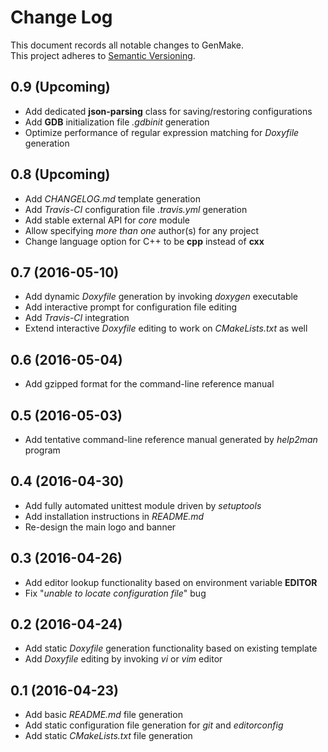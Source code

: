 # Change Log
This document records all notable changes to GenMake.  
This project adheres to [Semantic Versioning](http://semver.org/).

## 0.9 (Upcoming)
* Add dedicated **json-parsing** class for saving/restoring configurations
* Add **GDB** initialization file *.gdbinit* generation
* Optimize performance of regular expression matching for *Doxyfile* generation

## 0.8 (Upcoming)
* Add *CHANGELOG.md* template generation
* Add *Travis-CI* configuration file *.travis.yml* generation
* Add stable external API for *core* module
* Allow specifying *more than one* author(s) for any project
* Change language option for C++ to be **cpp** instead of **cxx**

## 0.7 (2016-05-10)
* Add dynamic *Doxyfile* generation by invoking *doxygen* executable
* Add interactive prompt for configuration file editing
* Add *Travis-CI* integration
* Extend interactive *Doxyfile* editing to work on *CMakeLists.txt* as well

## 0.6 (2016-05-04)
* Add gzipped format for the command-line reference manual

## 0.5 (2016-05-03)
* Add tentative command-line reference manual generated by *help2man* program

## 0.4 (2016-04-30)
* Add fully automated unittest module driven by *setuptools*
* Add installation instructions in *README.md*
* Re-design the main logo and banner

## 0.3 (2016-04-26)
* Add editor lookup functionality based on environment variable **EDITOR**
* Fix "*unable to locate configuration file*" bug

## 0.2 (2016-04-24)
* Add static *Doxyfile* generation functionality based on existing template
* Add *Doxyfile* editing by invoking *vi* or *vim* editor

## 0.1 (2016-04-23)
* Add basic *README.md* file generation
* Add static configuration file generation for *git* and *editorconfig*
* Add static *CMakeLists.txt* file generation
